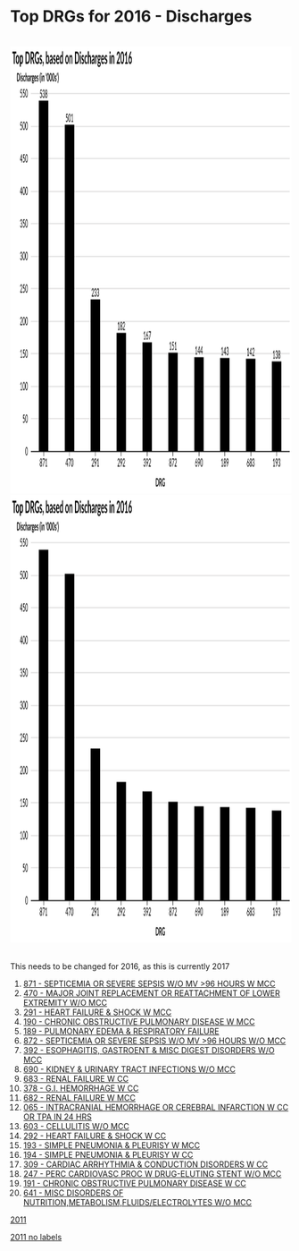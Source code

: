 # Top DRGs for 2016 - Discharges


<br>
<div style="text-align: center;"> <IMG class="plain" SRC="Discharges_labels_2016.svg"  style="background:none; border:none; box-shadow:none;"  width="900" height="800" ALT="image">
<em></em></div>


 

<div style="text-align: center;"> <IMG class="plain" SRC="Discharges_2016.svg"  style="background:none; border:none; box-shadow:none;"  width="900" height="800" ALT="image">
<em></em></div>
<br>


This needs to be changed for 2016, as this is currently 2017
 

1.  [871 - SEPTICEMIA OR SEVERE SEPSIS W/O MV >96 HOURS W MCC](http://mvigoda.github.io/datasets/Discharges/Discharges_for_2017/1_871_Chart.html)  
2.  [470 - MAJOR JOINT REPLACEMENT OR REATTACHMENT OF LOWER EXTREMITY W/O MCC](http://mvigoda.github.io/datasets/Discharges/Discharges_for_2017/2_470_Chart.html)  
3.  [291 - HEART FAILURE & SHOCK W MCC](http://mvigoda.github.io/datasets/Discharges/Discharges_for_2017/3_291_Chart.html)  
4.  [190 - CHRONIC OBSTRUCTIVE PULMONARY DISEASE W MCC](http://mvigoda.github.io/datasets/Discharges/Discharges_for_2017/4_190_Chart.html)  
5.  [189 - PULMONARY EDEMA & RESPIRATORY FAILURE](http://mvigoda.github.io/datasets/Discharges/Discharges_for_2017/5_189_Chart.html)  
6.  [872 - SEPTICEMIA OR SEVERE SEPSIS W/O MV >96 HOURS W/O MCC](http://mvigoda.github.io/datasets/Discharges/Discharges_for_2017/6_872_Chart.html)  
7.  [392 - ESOPHAGITIS, GASTROENT & MISC DIGEST DISORDERS W/O MCC](http://mvigoda.github.io/datasets/Discharges/Discharges_for_2017/7_392_Chart.html)  
8.  [690 - KIDNEY & URINARY TRACT INFECTIONS W/O MCC](http://mvigoda.github.io/datasets/Discharges/Discharges_for_2017/8_690_Chart.html)  
9.  [683 - RENAL FAILURE W CC](http://mvigoda.github.io/datasets/Discharges/Discharges_for_2017/9_683_Chart.html)  
10.  [378 - G.I. HEMORRHAGE W CC](http://mvigoda.github.io/datasets/Discharges/Discharges_for_2017/10_378_Chart.html)  
11.  [682 - RENAL FAILURE W MCC](http://mvigoda.github.io/datasets/Discharges/Discharges_for_2017/11_682_Chart.html)  
12.  [065 - INTRACRANIAL HEMORRHAGE OR CEREBRAL INFARCTION W CC OR TPA IN 24 HRS](http://mvigoda.github.io/datasets/Discharges/Discharges_for_2017/12_65_Chart.html)  
13.  [603 - CELLULITIS W/O MCC](http://mvigoda.github.io/datasets/Discharges/Discharges_for_2017/13_603_Chart.html)  
14.  [292 - HEART FAILURE & SHOCK W CC](http://mvigoda.github.io/datasets/Discharges/Discharges_for_2017/14_292_Chart.html)  
15.  [193 - SIMPLE PNEUMONIA & PLEURISY W MCC](http://mvigoda.github.io/datasets/Discharges/Discharges_for_2017/15_193_Chart.html)  
16.  [194 - SIMPLE PNEUMONIA & PLEURISY W CC](http://mvigoda.github.io/datasets/Discharges/Discharges_for_2017/16_194_Chart.html)  
17.  [309 - CARDIAC ARRHYTHMIA & CONDUCTION DISORDERS W CC](http://mvigoda.github.io/datasets/Discharges/Discharges_for_2017/17_309_Chart.html)  
18.  [247 - PERC CARDIOVASC PROC W DRUG-ELUTING STENT W/O MCC](http://mvigoda.github.io/datasets/Discharges/Discharges_for_2017/18_247_Chart.html)  
19.  [191 - CHRONIC OBSTRUCTIVE PULMONARY DISEASE W CC](http://mvigoda.github.io/datasets/Discharges/Discharges_for_2017/19_191_Chart.html)  
20.  [641 - MISC DISORDERS OF NUTRITION,METABOLISM,FLUIDS/ELECTROLYTES W/O MCC](http://mvigoda.github.io/datasets/Discharges/Discharges_for_2017/20_641_Chart.html)  


 
 
 
[2011](http://mvigoda.github.io/datasets/Discharges/Discharges_labels_2011.svg)  

[2011 no labels](http://mvigoda.github.io/datasets/Discharges/Discharges_2011.svg)  



 
